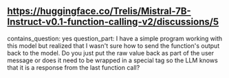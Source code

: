 ## https://huggingface.co/Trelis/Mistral-7B-Instruct-v0.1-function-calling-v2/discussions/5

contains_question: yes
question_part: I have a simple program working with this model but realized that I wasn't sure how to send the function's output back to the model. Do you just put the raw value back as part of the user message or does it need to be wrapped in a special tag so the LLM knows that it is a response from the last function call?